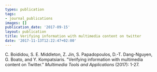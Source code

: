 ```yaml
---
types: publication
tags:
- journal_publications
images: []
publication_date: '2017-09-15'
layout: publication
title: Verifying information with multimedia content on twitter
date: '2017-11-13T12:22:47+02:00'
---
```

<p>C. Boididou, S. E. Middleton, Z. Jin, S. Papadopoulos, D.-T. Dang-Nguyen, G. Boato, and Y. Kompatsiaris. "Verifying information with multimedia content on Twitter." <i>Multimedia Tools and Applications</i> (2017): 1-27.</p>
